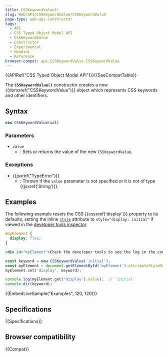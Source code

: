 ```yaml
---
title: CSSKeywordValue()
slug: Web/API/CSSKeywordValue/CSSKeywordValue
page-type: web-api-constructor
tags:
  - API
  - CSS Typed Object Model API
  - CSSKeywordValue
  - Constructor
  - Experimental
  - Houdini
  - Reference
browser-compat: api.CSSKeywordValue.CSSKeywordValue
---
```


{{APIRef("CSS Typed Object Model API")}}{{SeeCompatTable}}

The **`CSSKeywordValue()`** constructor
creates a new {{domxref("CSSKeywordValue")}} object which represents CSS keywords and
other identifiers.

## Syntax

```js
new CSSKeywordValue(val)
```

### Parameters

- `value`
  - : Sets or returns the value of the new `CSSKeywordValue`.

### Exceptions

- {{jsxref("TypeError")}}
  - : Thrown if the `value` parameter is not specified or it is not of type {{jsxref('String')}}.

## Examples

The following example resets the CSS {{cssxref('display')}} property to its defaults,
setting the inline
[`style`](/en-US/docs/Web/HTML/Global_attributes/style) attribute
to `style="display: initial"` if viewed in the [developer tools inspector](https://firefox-source-docs.mozilla.org/devtools-user/page_inspector/how_to/select_an_element/index.html).

```css hidden
#myElement {
  display: flex;
}
```

```html hidden
<div id="myElement">Check the developer tools to see the log in the console and to inspect the style attribute on this div.</div>
```

```js
const keyword = new CSSKeywordValue('initial');
const myElement = document.getElementById('myElement').attributeStyleMap;
myElement.set('display', keyword);

console.log(myElement.get('display').value);  // 'initial'
console.dir(keyword);
```

{{EmbedLiveSample("Examples", 120, 120)}}

## Specifications

{{Specifications}}

## Browser compatibility

{{Compat}}
